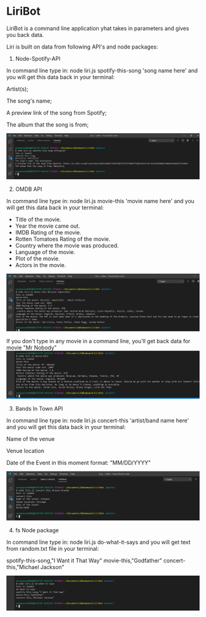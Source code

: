 # LiriBot
LiriBot is a command line application yhat takes in parameters and gives you back data.

Liri is built on data from following API's and node packages:

1. Node-Spotify-API

In command line type in: node liri.js spotify-this-song 'song name here'
and you will get this data back in your terminal:

Artist(s);

The song's name;

A preview link of the song from Spotify;

The album that the song is from;

![Spotify](./assets/images/spotify.png)

2.  OMDB API 

In command line type in: node liri.js movie-this 'movie name here'
and you will get this data back in your terminal:

  * Title of the movie.
  * Year the movie came out.
  * IMDB Rating of the movie.
  * Rotten Tomatoes Rating of the movie.
  * Country where the movie was produced.
  * Language of the movie.
  * Plot of the movie.
  * Actors in the movie.

  ![Movie](./assets/images/movie.png)

If you don't type in any movie in a command line, you'll get back data for movie "Mr Nobody"
![Movie](./assets/images/MrNobody.png)

3.  Bands In Town API

In command line type in: node liri.js concert-this 'artist/band name here'
and you will get this data back in your terminal: 

Name of the venue

Venue location

Date of the Event in this moment  format: "MM/DD/YYYY"

![Movie](./assets/images/concert-this.png)

4. fs Node package

In command line type in: node liri.js  do-what-it-says
and you will get text from random.txt file in your terminal: 

spotify-this-song,"I Want it That Way"
movie-this,"Godfather"
concert-this,"Michael Jackson"

![Movie](./assets/images/doThis.png)